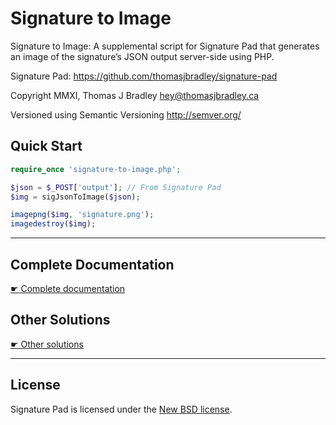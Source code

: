 # Signature to Image

Signature to Image: A supplemental script for Signature Pad that generates an image of the signature’s JSON output server-side using PHP.

Signature Pad: <https://github.com/thomasjbradley/signature-pad>

Copyright MMXI, Thomas J Bradley <hey@thomasjbradley.ca>

Versioned using Semantic Versioning <http://semver.org/>

## Quick Start

```php
require_once 'signature-to-image.php';

$json = $_POST['output']; // From Signature Pad
$img = sigJsonToImage($json);

imagepng($img, 'signature.png');
imagedestroy($img);
```

---

## Complete Documentation

[☛ Complete documentation](documentation.md)

## Other Solutions

[☛ Other solutions](documentation.md#othersolutions)

---

## License

Signature Pad is licensed under the [New BSD license](https://github.com/thomasjbradley/signature-to-image/blob/master/NEW-BSD-LICENSE.txt).
